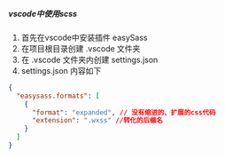 ##### vscode中使用scss
1. 首先在vscode中安装插件 easySass
2. 在项目根目录创建 .vscode 文件夹
3. 在 .vscode 文件夹内创建 settings.json
4. settings.json 内容如下  
```json
{
  "easysass.formats": [
    {
      "format": "expanded", // 没有缩进的、扩展的css代码
      "extension": ".wxss" //转化的后缀名
    }
  ]
}
```
